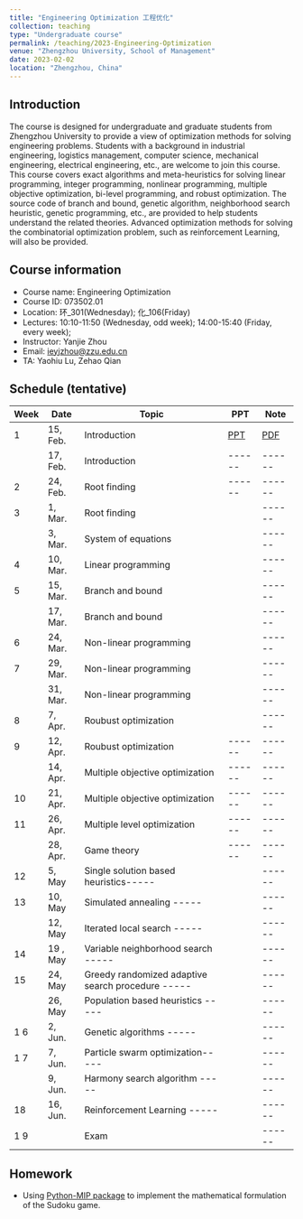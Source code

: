```yaml
---
title: "Engineering Optimization 工程优化"
collection: teaching
type: "Undergraduate course"
permalink: /teaching/2023-Engineering-Optimization
venue: "Zhengzhou University, School of Management"
date: 2023-02-02
location: "Zhengzhou, China"
---
```




## Introduction

The course is designed for undergraduate and graduate students from Zhengzhou University to provide a view of optimization methods for solving engineering problems. Students with a background in industrial engineering, logistics management, computer science, mechanical engineering, electrical engineering, etc., are welcome to join this course. This course covers exact algorithms and meta-heuristics for solving linear programming, integer programming, nonlinear programming, multiple objective optimization, bi-level programming, and robust optimization. The source code of branch and bound, genetic algorithm, neighborhood search heuristic, genetic programming, etc., are provided to help students understand the related theories. Advanced optimization methods for solving the combinatorial optimization problem, such as reinforcement Learning, will also be provided.


## Course information
- Course name: Engineering Optimization
- Course ID: 073502.01
- Location: 环\_301(Wednesday); 化\_106(Friday)
- Lectures:  10:10-11:50 (Wednesday, odd week); 14:00-15:40 (Friday, every week);
- Instructor: Yanjie Zhou 
- Email: [ieyjzhou@zzu.edu.cn](ieyjzhou@zzu.edu.cn)
- TA: Yaohiu Lu, Zehao Qian 

    
## Schedule (tentative)

|Week| Date | Topic| PPT 	 | Note | 
| ------ | ------ |-----| ------ | ------ |
| 1 |  15, Feb. | Introduction| [PPT]()| [PDF]() |
|   |  17, Feb. | Introduction| ------ | ------ |
| 2 |  24, Feb. |  Root finding| ------ | ------ |
| 3|   1, Mar.| Root finding| | ------ |
|   |  3, Mar. | System of equations || ------ |
| 4 |  10, Mar.|   Linear programming |  | ------ |
| 5|  15, Mar.|  Branch and bound|  | ------ |
|   | 17,  Mar. | Branch and bound|  | ------ |
| 6|   24, Mar.|  Non-linear programming | | ------ |
| 7|  29, Mar.| Non-linear programming |  | ------ |
|   | 31, Mar. |  Non-linear programming | | ------ |
| 8 | 7, Apr.  |  Roubust optimization|  | ------ |
| 9|  12, Apr. |  Roubust optimization| ------ | ------ |
|   | 14, Apr.  |  Multiple objective optimization| ------ | ------ |
| 10 |21, Apr. |  Multiple objective optimization| ------ | ------ |
| 11| 26, Apr. |  Multiple level optimization | ------ | ------ |
|   | 28, Apr.|  Game theory| ------ | ------ |
| 12 | 5, May  |   Single solution based heuristics-----|  | ------ |
| 13|  10, May |  Simulated annealing -----| | ------ |
|   |  12, May  |   Iterated local search -----| | ------ |
| 14 | 19 , May |    Variable neighborhood search -----| | ------ |
| 15|  24, May |    Greedy randomized adaptive search procedure -----| | ------ |
|   |  26, May  |    Population based heuristics -----| | ------ |
|1 6|  2, Jun. |    Genetic algorithms -----| | ------ |
|1 7|  7, Jun.|    Particle swarm optimization-----|  | ------ |
|   |  9, Jun.  |    Harmony search algorithm -----| | ------ |
| 18 |  16, Jun. |    Reinforcement Learning -----| | ------ |
|1 9|   |  Exam| | ------ |

## Homework

- Using [Python-MIP package](https://www.python-mip.com/) to implement the mathematical formulation of the Sudoku game.
